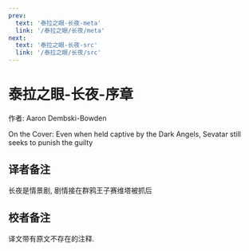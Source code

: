 ```yaml
---
prev:
  text: '泰拉之眼-长夜-meta'
  link: '/泰拉之眼/长夜/meta'
next:
  text: '泰拉之眼-长夜-src'
  link: '/泰拉之眼/长夜/src'
---
```


# 泰拉之眼-长夜-序章

作者: Aaron Dembski-Bowden

On the Cover: Even when held captive by the Dark Angels, Sevatar still seeks to punish the guilty

## 译者备注

长夜是情景剧, 剧情接在群鸦王子赛维塔被抓后

## 校者备注

译文带有原文不存在的注释.
